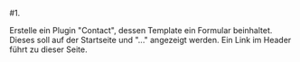 #1.  

Erstelle ein Plugin "Contact", dessen Template ein Formular beinhaltet. Dieses soll auf der
Startseite und "..." angezeigt werden. Ein Link im Header führt zu dieser Seite.